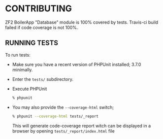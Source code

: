 # CONTRIBUTING

ZF2 BoilerApp "Database" module is 100% covered by tests. Travis-ci build failed if code coverage is not 100%.

## RUNNING TESTS

To run tests:

- Make sure you have a recent version of PHPUnit installed; 3.7.0
  minimally.
- Enter the `tests/` subdirectory.
- Execute PHPUnit

  ```sh
  % phpunit
  ```

- You may also provide the `--coverage-html` switch;

  ```sh
  % phpunit --coverage-html tests/_report
  ```

  This will generate code-coverage report witch can be displayed in a browser by opening `tests/_report/index.html` file